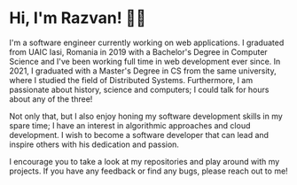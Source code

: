 # Hi, I'm Razvan! 👋🏻

I'm a software engineer currently working on web applications. I graduated from UAIC Iasi, Romania in 2019 with a Bachelor's Degree in Computer Science and I've been working full time in web development ever since. In 2021, I graduated with a Master's Degree in CS from the same university, where I studied the field of Distributed Systems. Furthermore, I am passionate about history, science and computers; I could talk for hours about any of the three! 

Not only that, but I also enjoy honing my software development skills in my spare time; I have an interest in algorithmic approaches and cloud development. I wish to become a software developer that can lead and inspire others with his dedication and passion.

I encourage you to take a look at my repositories and play around with my projects. If you have any feedback or find any bugs, please reach out to me!

